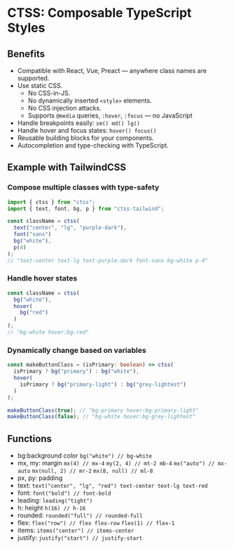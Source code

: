 # CTSS: Composable TypeScript Styles

## Benefits

- Compatible with React, Vue, Preact — anywhere class names are supported.
- Use static CSS.
  - No CSS-in-JS.
  - No dynamically inserted `<style>` elements.
  - No CSS injection attacks.
  - Supports `@media` queries, `:hover`, `:focus` — no JavaScript
- Handle breakpoints easily: `sm() md() lg()`
- Handle hover and focus states: `hover() focus()`
- Reusable building blocks for your components.
- Autocompletion and type-checking with TypeScript.

## Example with TailwindCSS

### Compose multiple classes with type-safety

```ts
import { ctss } from "ctss";
import { text, font, bg, p } from "ctss-tailwind";

const className = ctss(
  text("center", "lg", "purple-dark"),
  font("sans")
  bg("white"),
  p(4)
);
// "text-center text-lg text-purple-dark font-sans bg-white p-4"
```

### Handle hover states

```ts
const className = ctss(
  bg("white"),
  hover(
    bg("red")
  )
);
// "bg-white hover:bg-red"
```

### Dynamically change based on variables

```ts
const makeButtonClass = (isPrimary: boolean) => ctss(
  isPrimary ? bg("primary") : bg("white"),
  hover(
    isPrimary ? bg("primary-light") : bg("grey-lightest")
  )
);

makeButtonClass(true); // "bg-primary hover:bg-primary-light"
makeButtonClass(false); // "bg-white hover:bg-grey-lightest"
```


## Functions

- bg:background color `bg("white") // bg-white`
- mx, my: margin `mx(4) // mx-4` `my(2, 4) // mt-2 mb-4` `mx("auto") // mx-auto` `mx(null, 2) // mr-2` `mx(8, null) // ml-8`
- px, py: padding
- text: `text("center", "lg", "red") text-center text-lg text-red`
- font: `font("bold") // font-bold`
- leading: `leading("tight")`
- h: height `h(16) // h-16`
- rounded: `rounded("full") // rounded-full`
- flex: `flex("row") // flex flex-row` `flex(1) // flex-1`
- items: `items("center") // items-center`
- justify: `justify("start") // justify-start`
